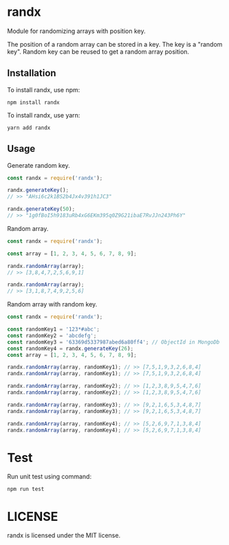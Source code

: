 # randx

Module for randomizing arrays with position key.

The position of a random array can be stored in a key. The key is a "random key". Random key can be reused to get a random array position.

## Installation

To install randx, use npm:

```
npm install randx
```

To install randx, use yarn:

```
yarn add randx
```

## Usage

Generate random key.
```javascript
const randx = require('randx');

randx.generateKey();
// >> "AHsi6c2k1BS2b4Jx4v391h1JC3"

randx.generateKey(50);
// >> "1g0fBoI5h9183uRb4xG6EKm395q0Z9G21ibaE7RvJJn243Ph6Y"
```

Random array.
```javascript
const randx = require('randx');

const array = [1, 2, 3, 4, 5, 6, 7, 8, 9];

randx.randomArray(array);
// >> [3,8,4,7,2,5,6,9,1]

randx.randomArray(array);
// >> [3,1,8,7,4,9,2,5,6]
```

Random array with random key.
```javascript
const randx = require('randx');

const randomKey1 = '123*#abc';
const randomKey2 = 'abcdefg';
const randomKey3 = '63369d5337987abed6a80ff4'; // ObjectId in MongoDb
const randomKey4 = randx.generateKey(26);
const array = [1, 2, 3, 4, 5, 6, 7, 8, 9];

randx.randomArray(array, randomKey1); // >> [7,5,1,9,3,2,6,8,4]
randx.randomArray(array, randomKey1); // >> [7,5,1,9,3,2,6,8,4]

randx.randomArray(array, randomKey2); // >> [1,2,3,8,9,5,4,7,6]
randx.randomArray(array, randomKey2); // >> [1,2,3,8,9,5,4,7,6]

randx.randomArray(array, randomKey3); // >> [9,2,1,6,5,3,4,8,7]
randx.randomArray(array, randomKey3); // >> [9,2,1,6,5,3,4,8,7]

randx.randomArray(array, randomKey4); // >> [5,2,6,9,7,1,3,8,4]
randx.randomArray(array, randomKey4); // >> [5,2,6,9,7,1,3,8,4]

```

# Test
Run unit test using command:

```
npm run test
```

# LICENSE
randx is licensed under the MIT license.